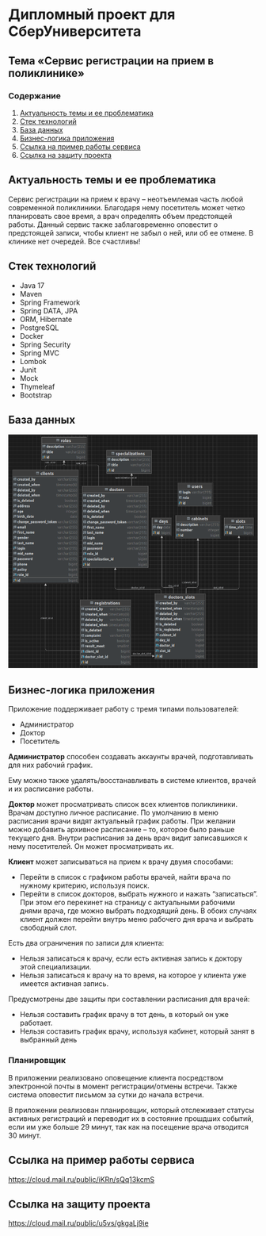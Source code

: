 # Дипломный проект для СберУниверситета

## Тема «Сервис регистрации на прием в поликлинике»

### Содержание

1. [Актуальность темы и ее проблематика](#актуальность-темы-и-ее-проблематика)
2. [Стек технологий](#стек-технологий)
3. [База данных](#база-данных)
4. [Бизнес-логика приложения](#бизнес-логика-приложения)
5. [Ссылка на пример работы сервиса](#ссылка-на-пример-работы-сервиса)
6. [Ссылка на защиту проекта](#ссылка-на-защиту-проекта)

## Актуальность темы и ее проблематика

Сервис регистрации на прием к врачу – неотъемлемая часть любой современной поликлиники.
Благодаря нему посетитель может четко планировать свое время, а врач определять объем предстоящей работы.
Данный сервис также заблаговременно оповестит о предстоящей записи, чтобы клиент не забыл о ней, или об ее отмене.
В клинике нет очередей. Все счастливы!

## Стек технологий

* Java 17
* Maven
* Spring Framework
* Spring DATA, JPA
* ORM, Hibernate
* PostgreSQL
* Docker
* Spring Security
* Spring MVC
* Lombok
* Junit
* Mock
* Thymeleaf
* Bootstrap

## База данных

![data_base.png](src%2Fmain%2Fresources%2Fdb%2Fdata_base.png)

## Бизнес-логика приложения

Приложение поддерживает работу с тремя типами пользователей:

* Администратор
* Доктор
* Посетитель

**Администратор** способен создавать аккаунты врачей, подготавливать для них рабочий график.

Ему можно также удалять/восстанавливать в системе клиентов, врачей и их расписание работы.

**Доктор** может просматривать список всех клиентов поликлиники. Врачам доступно личное расписание. По умолчанию в меню
расписания врачи видят актуальный график работы. При желании можно добавить архивное расписание – то, которое
было раньше текущего дня. Внутри расписания за день врач видит записавшихся к нему посетителей. Он может просматривать
их.

**Клиент** может записываться на прием к врачу двумя способами:

* Перейти в список с графиком работы врачей, найти врача по нужному критерию, используя поиск.
* Перейти в список докторов, выбрать нужного и нажать “записаться”. При этом его перекинет на страницу с актуальными
  рабочими днями
  врача, где можно выбрать подходящий день. В обоих случаях клиент должен перейти внутрь меню рабочего дня врача и
  выбрать свободный слот.

Есть два ограничения по записи для клиента:

* Нельзя записаться к врачу, если есть активная запись к доктору этой специализации.
* Нельзя записаться к врачу на то время, на которое у клиента уже имеется активная запись.

Предусмотрены две защиты при составлении расписания для врачей:

* Нельзя составить график врачу в тот день, в который он уже работает.
* Нельзя составить график врачу, используя кабинет, который занят в выбранный день

### Планировщик

В приложении реализовано оповещение клиента посредством электронной почты в момент регистрации/отмены встречи.
Также система оповестит письмом за сутки до начала встречи.

В приложении реализован планировщик, который отслеживает статусы активных регистраций и переводит их в состояние
прошдших событий, если им уже больше 29 минут, так как на
посещение врача отводится 30 минут.

## Ссылка на пример работы сервиса

https://cloud.mail.ru/public/iKRn/sQq13kcmS

## Ссылка на защиту проекта

https://cloud.mail.ru/public/u5vs/gkgaLj9ie
